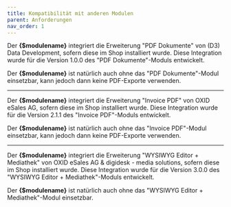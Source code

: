 ```yaml
---
title: Kompatibilität mit anderen Modulen
parent: Anforderungen
nav_order: 1
---
```


Der **{$modulename}** integriert die Erweiterung "PDF Dokumente" von (D3) Data Development, sofern diese im Shop installiert wurde. Diese Integration wurde für die Version 1.0.0 des "PDF Dokumente"-Moduls entwickelt. 

Der **{$modulename}** ist natürlich auch ohne das "PDF Dokumente"-Modul einsetzbar, kann jedoch dann keine PDF-Exporte verwenden.

---

Der **{$modulename}** integriert die Erweiterung "Invoice PDF" von OXID eSales AG, sofern diese im Shop installiert wurde. Diese Integration wurde für die Version 2.1.1 des "Invoice PDF"-Moduls entwickelt. 

Der **{$modulename}** ist natürlich auch ohne das "Invoice PDF"-Modul einsetzbar, kann jedoch dann keine PDF-Exporte verwenden.

---

Der **{$modulename}** integriert die Erweiterung "WYSIWYG Editor + Mediathek" von OXID eSales AG & digidesk - media solutions, sofern diese im Shop installiert wurde. Diese Integration wurde für die Version 3.0.0 des "WYSIWYG Editor + Mediathek"-Moduls entwickelt. 

Der **{$modulename}** ist natürlich auch ohne das "WYSIWYG Editor + Mediathek"-Modul einsetzbar.

